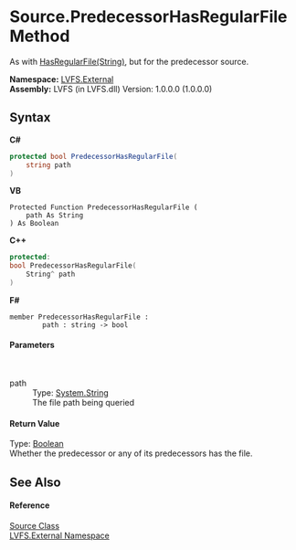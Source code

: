 # Source.PredecessorHasRegularFile Method 
 

As with <a href="dc1afad1-171e-db33-da2b-bc975c650f84">HasRegularFile(String)</a>, but for the predecessor source.

**Namespace:**&nbsp;<a href="ce38c3d6-f720-9c09-02a8-24d191d963ed">LVFS.External</a><br />**Assembly:**&nbsp;LVFS (in LVFS.dll) Version: 1.0.0.0 (1.0.0.0)

## Syntax

**C#**<br />
``` C#
protected bool PredecessorHasRegularFile(
	string path
)
```

**VB**<br />
``` VB
Protected Function PredecessorHasRegularFile ( 
	path As String
) As Boolean
```

**C++**<br />
``` C++
protected:
bool PredecessorHasRegularFile(
	String^ path
)
```

**F#**<br />
``` F#
member PredecessorHasRegularFile : 
        path : string -> bool 

```


#### Parameters
&nbsp;<dl><dt>path</dt><dd>Type: <a href="http://msdn2.microsoft.com/en-us/library/s1wwdcbf" target="_blank">System.String</a><br />The file path being queried</dd></dl>

#### Return Value
Type: <a href="http://msdn2.microsoft.com/en-us/library/a28wyd50" target="_blank">Boolean</a><br />Whether the predecessor or any of its predecessors has the file.

## See Also


#### Reference
<a href="05c85d1b-e4e2-db6e-96e7-2b1e8b63402d">Source Class</a><br /><a href="ce38c3d6-f720-9c09-02a8-24d191d963ed">LVFS.External Namespace</a><br />